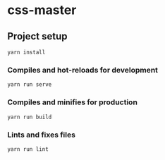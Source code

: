 # css-master

## Project setup
```
yarn install
```

### Compiles and hot-reloads for development
```
yarn run serve
```

### Compiles and minifies for production
```
yarn run build
```

### Lints and fixes files
```
yarn run lint
```
<!--

Course Summary
1-clip-path
2-background image with gradient in the same line
3-position absolute with transform to align center elements
4-Span element into h1 to play with sizes
5-CSS animations while page is loading with keyframes
6- backface-visibility: hidden
7- If I use :hover with name animation the animation will be play
8- ::before need content: "" always
9- Animation-fill-mode - aplica la transition definida en 0% en el keyframe
10-EM are measured relative to their parent font-size and REMS are measured for document's root - Both depends of font-size
11- Percentages area measured relative to their parent's width, if used to especify lenghts
12-Valores que son inherited, padre tiene font-size: 20px; line-height: 150%; (es decir el line-height es de 30px) - hijo toma esos 30px heredados
13-box-sizing: content-box (añade paddings y borders extra al ancho)  border-box (Acomoda border y anchos a elemento para que no supere ancho de padre)
14- Display: block (Vertically - 100% parent width - ) ~ inline-block (no line breaks - occupies only content's space a mix of block and inline - box-model applies as showed) ~ inline (Content is distributed in lines- occupies only content's space - no heights and widths - padding and margin only horizontal)
15- Think (Component driven design) - Build (BEM - .block__element--modifier{}) - Arquitect (7-1 pattern)
16- The diference between scss and sass format are the sign: { }
17- Lighten function in sass (lighten($color-secondary, 15%)) and darken function
18- Mixing, save a piece of code in a part, this is with @mixin name-mixing next @include name-mixing
Note: We can put a variable here for pass @mixin name-mixing($col){ color: $col} then we include @include name-mixing(@text-color-light)
19- %placeholder with that we could include code but the difference is that with placeholder we use @extend and the code is put no into block that I paste like mixing, is inverse the effect
20- command line - rm > remove - cp > copy a file -
21- npm init - npm install node-sass - package.json have depencecies-dev, when you receive a package you can use npm install to read package.json and install the dependencies that you need in your project
22- 7-1 CSS arquitecture with the next structure:
/sass
  /abstracts
  /base
  /componentes
  /layout
  /pages
23- basic responsive design principles:
    1- Fluid grids and layouts: Use % rather px - Float layouts - Flexbox - CSS GRID
    2- Flexible/Responsive Images
    3- Media Queries: To change styles on certain viewport widths

24- [class^="col-"] to select all the elements to begin with the class 'col-'' - class$="col-" to select classes that end in col-

25- how putas works this: width: calc(2 * ((100% - 2 * #{$gutter-horizontal}) / 3) + #{$gutter-horizontal});

26--webkit-background-clip: text; to put gradient into a text
27- outline: 1.5rem solid $color-primary; - outline-offset: 2rem; to separate the border of the element
28- &:hover &__photo:not(:hover) {} this is to do something about elements that not have hover
29- transform: skewY(-7deg); to effect like girate the pic
30- Select the direct child & > * {  tranform:}

Undertanding CSS3
!important have the highest priority, but only use as a last resource
Inoine styles will always have priority over styles in external stylesheets
A selector that containts 1 ID more specific than one with 1000 classes
A selector that contains 1 class is more specific than one with 1000 elements
The universal selector * has no specificity value (0,0,0,0)
Rely more on especificity than on the order of selectors
When using 3rd party stylesheets always put your author stylesheet last
CSS is ordered by: Importance - Specificity - Sourcer order


CSS GRID
What is: new module that brings two dimensional grid system
- Replace float layouts, using less, and more readable logical css and html
- CSS grid works perfectly with Flexbox
- Changes completely the way that we build two dimensional layouts
Grid terminology:
Grid container - display:grid;
Column axix
Row axix
grid lines
gutter
Grid track Row - Grid track column

First exercice: Display grid - grid-template-rows/columns
Inspector Firefox
Fractional Unit + fr = Represent a fractions of the available space

Example with: grid-template-columns: 1fr 2fr 1fr;

grid-row - grid-column
implicit grids
FIRST METHOD:
 grid-column: 2 / -1; - Span-2  

Grid challenge

SECOND METHOD:
naming grids - grid-template-columns: repeat(3,[col-start] 1fr [col-end]) 200px [grid-end];
grid-column: col-start / grid-end;

THIRD METHOD:
grid-template-areas: "head head head head"

When I don't now how many rows we will have
Implicit - Explicit rows - Implicit: the part that is added without defined in html
grid-auto-rows: 80px; - grid-auto-columns: .5fr;
To increase in columns implicit: grid-auto-flow: column;

grid-auto-flow: row dense;

min max content: grid-template-rows: repeat(2, minmax(150px, min-content)); min-content and max-content
grid-template-columns: minmax(200px, 50%) repeat(3, 1fr);

grid-template-columns: repeat(auto-fit, minmax(100px, 1fr));

 -->

